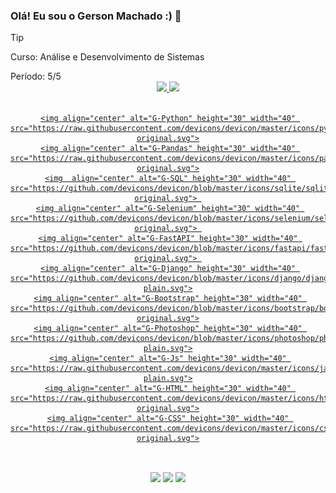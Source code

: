 <!-- <h2 style="border-bottom: 1px solid var(--color-border-muted);"></h2> -->
### Olá! Eu sou o <strong>Gerson Machado</strong> :) 🐍

> [!TIP]
> <p> Curso: Análise e Desenvolvimento de Sistemas </p> Período: 5/5


<div align="center">

  <div>
    <a href="https://github.com/gersonmachado">
    <img height="150em" src="https://github-readme-stats.vercel.app/api?username=gersonmachado&show_icons=true&theme=tokyonight&include_all_commits=true&count_private=true"/>
    <img height="150em" src="https://github-readme-stats.vercel.app/api/top-langs/?username=gersonmachado&layout=compact&langs_count=7&theme=tokyonight"/>
  </div>

  <div align="center">
    <br>
    
    <img align="center" alt="G-Python" height="30" width="40" src="https://raw.githubusercontent.com/devicons/devicon/master/icons/python/python-original.svg">
    <img align="center" alt="G-Pandas" height="30" width="40" src="https://raw.githubusercontent.com/devicons/devicon/master/icons/pandas/pandas-original.svg">
    <img  align="center" alt="G-SQL" height="30" width="40" src="https://github.com/devicons/devicon/blob/master/icons/sqlite/sqlite-original.svg"> 
    <img align="center" alt="G-Selenium" height="30" width="40" src="https://github.com/devicons/devicon/blob/master/icons/selenium/selenium-original.svg"> 
    <img align="center" alt="G-FastAPI" height="30" width="40" src="https://github.com/devicons/devicon/blob/master/icons/fastapi/fastapi-original.svg"> 
    <img align="center" alt="G-Django" height="30" width="40" src="https://github.com/devicons/devicon/blob/master/icons/django/django-plain.svg">
    <img align="center" alt="G-Bootstrap" height="30" width="40" src="https://github.com/devicons/devicon/blob/master/icons/bootstrap/bootstrap-original.svg">
    <img align="center" alt="G-Photoshop" height="30" width="40" src="https://github.com/devicons/devicon/blob/master/icons/photoshop/photoshop-plain.svg">
    <img align="center" alt="G-Js" height="30" width="40" src="https://raw.githubusercontent.com/devicons/devicon/master/icons/javascript/javascript-plain.svg">
    <img align="center" alt="G-HTML" height="30" width="40" src="https://raw.githubusercontent.com/devicons/devicon/master/icons/html5/html5-original.svg">
    <img align="center" alt="G-CSS" height="30" width="40" src="https://raw.githubusercontent.com/devicons/devicon/master/icons/css3/css3-original.svg">
    
  
  </div>

 ##

  <br>
  <div> 
    <a href="https://instagram.com/gersonmachado.mib" target="_blank"><img src="https://img.shields.io/badge/-Instagram-%23E4405F?style=for-the-badge&logo=instagram&logoColor=white" target="_blank"></a>
    <a href = "mailto:gersonmachado.mib@gmail.com"><img src="https://img.shields.io/badge/-Gmail-%23333?style=for-the-badge&logo=gmail&logoColor=white" target="_blank"></a>
    <a href="https://www.linkedin.com/in/gersonmachadov" target="_blank"><img src="https://img.shields.io/badge/-LinkedIn-%230077B5?style=for-the-badge&logo=linkedin&logoColor=white" target="_blank"></a> 
  </div>

</div>


